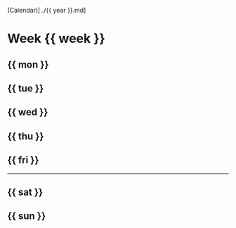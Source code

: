 
(Calendar)[../{{ year }}.md]
# Week {{ week }}

## {{ mon }}
## {{ tue }}
## {{ wed }}
## {{ thu }}
## {{ fri }}

---
## {{ sat }}
## {{ sun }}

